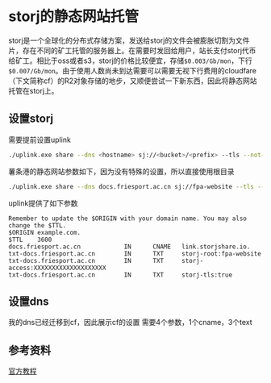 # storj的静态网站托管

storj是一个全球化的分布式存储方案，发送给storj的文件会被膨胀切割为文件片，存在不同的矿工托管的服务器上。在需要时发回给用户，站长支付storj代币给矿工。相比于oss或者s3，storj的价格比较便宜，存储`$0.003/Gb/mon`，下行`$0.007/Gb/mon`。由于使用人数尚未到达需要可以需要无视下行费用的cloudfare（下文简称cf）的R2对象存储的地步，又顺便尝试一下新东西，因此将静态网站托管在storj上。

## 设置storj

需要提前设置uplink

```bash
./uplink.exe share --dns <hostname> sj://<bucket>/<prefix> --tls --not-after=none
```
薯条港的静态网站参数如下，因为没有特殊的设置，所以直接使用根目录

```bash
./uplink.exe share --dns docs.friesport.ac.cn sj://fpa-website --tls --not-after=none
```

uplink提供了如下参数
```
Remember to update the $ORIGIN with your domain name. You may also change the $TTL.
$ORIGIN example.com.
$TTL    3600
docs.friesport.ac.cn            IN      CNAME   link.storjshare.io.
txt-docs.friesport.ac.cn        IN      TXT     storj-root:fpa-website
txt-docs.friesport.ac.cn        IN      TXT     storj-access:XXXXXXXXXXXXXXXXXXXX
txt-docs.friesport.ac.cn        IN      TXT     storj-tls:true
```
## 设置dns
我的dns已经迁移到cf，因此展示cf的设置
需要4个参数，1个cname，3个text

## 参考资料
[官方教程](https://storj.dev/dcs/code/static-site-hosting)